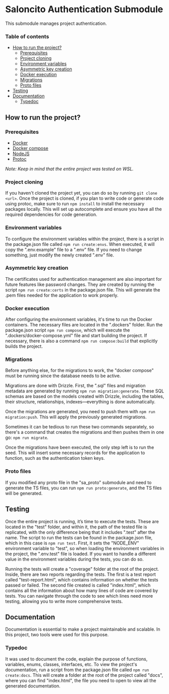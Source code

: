 # Saloncito Authentication Submodule
This submodule manages project authentication.

### Table of contents
- [How to run the project?](#how-to-run-the-project)
  - [Prerequisites](#prerequisites)
  - [Project cloning](#project-cloning)
  - [Environment variables](#environment-variables)
  - [Asymmetric key creation](#asymmetric-key-creation)
  - [Docker execution](#docker-execution)
  - [Migrations](#migrations)
  - [Proto files](#proto-files)
- [Testing](#testing)
- [Documentation](#documentation)
  - [Typedoc](#typedoc)

## How to run the project?
### Prerequisites
- [Docker](https://docs.docker.com/install/)
- [Docker compose](https://docs.docker.com/compose/install/)
- [NodeJS](https://nodejs.org/en/download/package-manager)
- [Protoc](https://grpc.io/docs/protoc-installation/)

*Note: Keep in mind that the entire project was tested on WSL.*

### Project cloning
If you haven't cloned the project yet, you can do so by running `git clone <url>`. Once the project is cloned, if you plan to write code or generate code using protoc, make sure to run `npm install` to install the necessary packages locally. This will set up autocomplete and ensure you have all the required dependencies for code generation.

### Environment variables
To configure the environment variables within the project, there is a script in the package.json file called `npm run create:envs`. When executed, it will copy the ".env.example" file to a ".env" file. If you need to change something, just modify the newly created ".env" file.

### Asymmetric key creation
The certificates used for authentication management are also important for future features like password changes. They are created by running the script `npm run create:certs` in the package.json file. This will generate the .pem files needed for the application to work properly.

### Docker execution
After configuring the environment variables, it's time to run the Docker containers. The necessary files are located in the ".dockers" folder. Run the package.json script `npm run compose`, which will execute the ".dockers/docker-compose.yml" file and start building the project. If necessary, there is also a command `npm run compose:build` that explicitly builds the project.

### Migrations
Before anything else, for the migrations to work, the "docker compose" must be running since the database needs to be active.

Migrations are done with Drizzle. First, the ".sql" files and migration metadata are generated by running `npm run migration:generate`. These SQL schemas are based on the models created with Drizzle, including the tables, their structure, relationships, indexes—everything is done automatically.

Once the migrations are generated, you need to push them with `npm run migration:push`. This will apply the previously generated migrations.

Sometimes it can be tedious to run these two commands separately, so there's a command that creates the migrations and then pushes them in one go: `npm run migrate`.

Once the migrations have been executed, the only step left is to run the seed. This will insert some necessary records for the application to function, such as the authentication token keys.

### Proto files
If you modified any proto file in the "sa_proto" submodule and need to generate the TS files, you can run `npm run proto:generate`, and the TS files will be generated.

## Testing
Once the entire project is running, it’s time to execute the tests. These are located in the "test" folder, and within it, the path of the tested file is replicated, with the only difference being that it includes ".test" after the name. The script to run the tests can be found in the package.json file, which in this case is `npm run test`. First, it sets the "NODE_ENV" environment variable to "test", so when loading the environment variables in the project, the ".env.test" file is loaded. If you want to handle a different value in the environment variables during the tests, you can do so.

Running the tests will create a "coverage" folder at the root of the project. Inside, there are two reports regarding the tests. The first is a test report called "test-report.html", which contains information on whether the tests passed or failed. The second file created is called "index.html", which contains all the information about how many lines of code are covered by tests. You can navigate through the code to see which lines need more testing, allowing you to write more comprehensive tests.

## Documentation
Documentation is essential to make a project maintainable and scalable. In this project, two tools were used for this purpose.

### Typedoc
It was used to document the code, explain the purpose of functions, variables, enums, classes, interfaces, etc. To view the project's documentation, run a script from the package.json file called `npm run create:docs`. This will create a folder at the root of the project called "docs", where you can find "index.html", the file you need to open to view all the generated documentation.